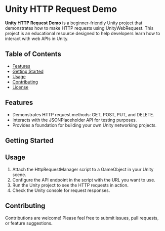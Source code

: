# Unity HTTP Request Demo

**Unity HTTP Request Demo** is a beginner-friendly Unity project that demonstrates how to make HTTP requests using UnityWebRequest. This project is an educational resource designed to help developers learn how to interact with web APIs in Unity.

## Table of Contents

- [Features](#features)
- [Getting Started](#getting-started)
- [Usage](#usage)
- [Contributing](#contributing)
- [License](#license)

## Features

- Demonstrates HTTP request methods: GET, POST, PUT, and DELETE.
- Interacts with the JSONPlaceholder API for testing purposes.
- Provides a foundation for building your own Unity networking projects.

## Getting Started

## Usage
1. Attach the HttpRequestManager script to a GameObject in your Unity scene.
2. Configure the API endpoint in the script with the URL you want to use.
3. Run the Unity project to see the HTTP requests in action.
4. Check the Unity console for request responses.

## Contributing
Contributions are welcome! Please feel free to submit issues, pull requests, or feature suggestions.
